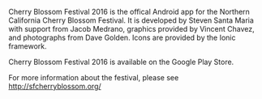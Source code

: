 Cherry Blossom Festival 2016 is the offical Android app for the Northern California Cherry Blossom Festival. It is developed by Steven Santa Maria with support from Jacob Medrano, graphics provided by Vincent Chavez, and photographs from Dave Golden. Icons are provided by the Ionic framework.

Cherry Blossom Festival 2016 is available on the Google Play Store.

For more information about the festival, please see http://sfcherryblossom.org/